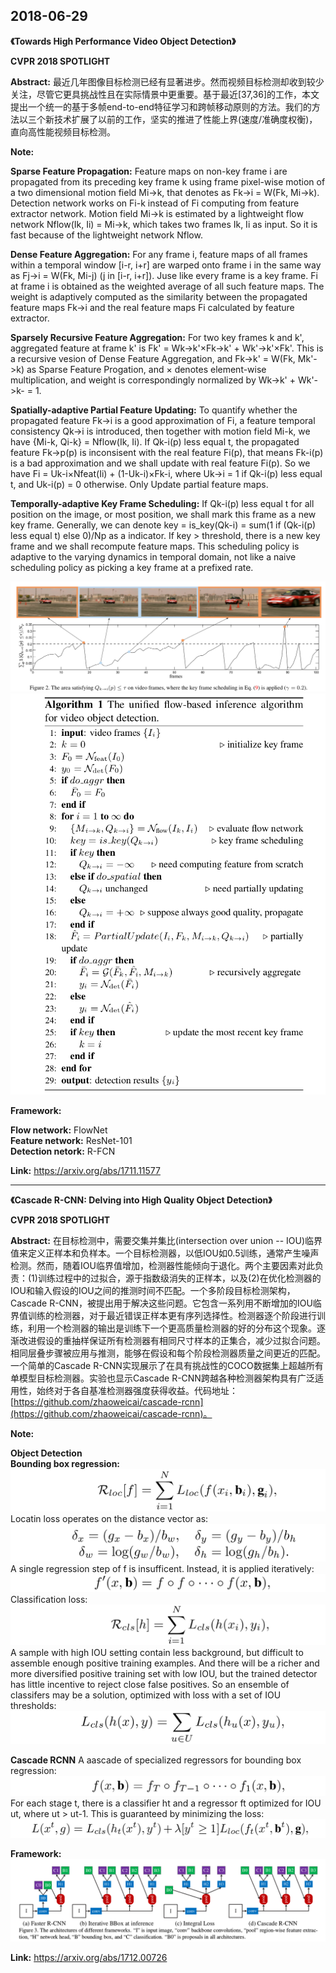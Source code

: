 ## 2018-06-29

**《Towards High Performance Video Object Detection》**  

**CVPR 2018 SPOTLIGHT**  

**Abstract:** 最近几年图像目标检测已经有显著进步。然而视频目标检测却收到较少关注，尽管它更具挑战性且在实际情景中更重要。基于最近[37,36]的工作，本文提出一个统一的基于多帧end-to-end特征学习和跨帧移动原则的方法。我们的方法以三个新技术扩展了以前的工作，坚实的推进了性能上界(速度/准确度权衡)，直向高性能视频目标检测。  

**Note:**  

**Sparse Feature Propagation:** Feature maps on non-key frame i are propagated from its preceding key frame k using frame pixel-wise motion of a two dimensional motion field Mi->k, that denotes as Fk->i = W(Fk, Mi->k). Detection network works on Fi-k instead of Fi computing from feature extractor network. Motion field Mi->k is estimated by a lightweight flow network Nflow(Ik, Ii) = Mi->k, which takes two frames Ik, Ii as input. So it is fast because of the lightweight network Nflow.  

**Dense Feature Aggregation:** For any frame i, feature maps of all frames within a temporal window [i-r, i+r] are warped onto frame i in the same way as Fj->i = W(Fk, Mi-j) (j in [i-r, i+r]). Juse like every frame is a key frame. Fi at frame i is obtained as the weighted average of all such feature maps. The weight is adaptively computed as the similarity between the propagated feature maps Fk->i and the real feature maps Fi calculated by feature extractor.  

**Sparsely Recursive Feature Aggregation:** For two key frames k and k', aggregated feature at frame k' is Fk' = Wk->k'×Fk->k' + Wk'->k'×Fk'. This is a recursive vesion of Dense Feature Aggregation, and Fk->k' = W(Fk, Mk'->k) as Sparse Feature Progation, and × denotes element-wise multiplication, and weight is correspondingly normalized  by Wk->k' + Wk'->k- = 1.  

**Spatially-adaptive Partial Feature Updating:** To quantify whether the propagated feature Fk->i is a good approximation of Fi, a feature temporal consistency Qk->i is introduced, then together with motion field Mi-k, we have {Mi-k, Qi-k} = Nflow(Ik, Ii). If Qk-i(p) less equal t, the propagated feature Fk->p(p) is inconsisent with the real feature Fi(p), that means Fk-i(p) is a bad approximation and we shall update with real feature Fi(p). So we have Fi = Uk-i×Nfeat(Ii) + (1-Uk-i)×Fk-i, where Uk->i = 1 if Qk-i(p) less equal t, and Uk-i(p) = 0 otherwise. Only Update partial feature maps.  

**Temporally-adaptive Key Frame Scheduling:** If Qk-i(p) less equal t for all position on the image, or most position, we shall mark this frame as a new key frame. Generally, we can denote key = is_key(Qk-i) = sum(1 if (Qk-i(p) less equal t) else 0)/Np as a indicator. If key > threshold, there is a new key frame and we shall recompute feature maps. This scheduling policy is adaptive to the varying dynamics in temporal domain, not like a naive scheduling policy as picking a key frame at a prefixed rate.  

![](./.assets/Towards_High_Performance_Video_Object_Detection_Figure_2.png)
![](./.assets/Towards_High_Performance_Video_Object_Detection_Algorithm_1.png)

**Framework:**  

**Flow network:** FlowNet  
**Feature network:** ResNet-101  
**Detection netork:** R-FCN  

**Link:** https://arxiv.org/abs/1711.11577  

---
**《Cascade R-CNN: Delving into High Quality Object Detection》**  

**CVPR 2018 SPOTLIGHT**  

**Abstract:** 在目标检测中，需要交集并集比(intersection over union -- IOU)临界值来定义正样本和负样本。一个目标检测器，以低IOU如0.5训练，通常产生噪声检测。然而，随着IOU临界值增加，检测器性能倾向于退化。两个主要因素对此负责：(1)训练过程中的过拟合，源于指数级消失的正样本，以及(2)在优化检测器的IOU和输入假设的IOU之间的推测时间不匹配。一个多阶段目标检测架构，Cascade R-CNN，被提出用于解决这些问题。它包含一系列用不断增加的IOU临界值训练的检测器，对于最近错误正样本更有序列选择性。检测器逐个阶段进行训练，利用一个检测器的输出是训练下一个更高质量检测器的好的分布这个现象。逐渐改进假设的重抽样保证所有检测器有相同尺寸样本的正集合，减少过拟合问题。相同层叠步骤被应用与推测，能够在假设和每个阶段检测器质量之间更近的匹配。一个简单的Cascade R-CNN实现展示了在具有挑战性的COCO数据集上超越所有单模型目标检测器。实验也显示Cascade R-CNN跨越各种检测器架构具有广泛适用性，始终对于各自基准检测器强度获得收益。代码地址：[https://github.com/zhaoweicai/cascade-rcnn](https://github.com/zhaoweicai/cascade-rcnn)。  

**Note:**  

**Object Detection**  
**Bounding box regression:**   
![](./.assets/Cascade_RCNN_Formula_1.png)
Locatin loss operates on the distance vector as:  
![](./.assets/Cascade_RCNN_Formula_2.png)
A single regression step of f is insufficent. Instead, it is applied iteratively:  
![](./.assets/Cascade_RCNN_Formula_3.png)
Classification loss:  
![](./.assets/Cascade_RCNN_Formula_4.png)
A sample with high IOU setting contain less background, but difficult to assemble enough positive training examples. And there will be a richer and more diversified positive training set with low IOU, but the trained detector has little incentive to reject close false positives. So an ensemble of classifers may be a solution, optimized with loss with a set of IOU thresholds:  
![](./.assets/Cascade_RCNN_Formula_5.png)

**Cascade RCNN**
A aascade of specialized regressors for bounding box regression:  
![](./.assets/Cascade_Rcnn_Formula_6.png)
For each stage t, there is a classifier ht and a regressor ft optimized for IOU ut, where ut > ut-1. This is guaranteed by minimizing the loss:  
![](./.assets/Cascade_RCNN_Formula_7.png)

**Framework:**  
![](./.assets/Cascade_RCNN_Figure_3.png)

**Link:** https://arxiv.org/abs/1712.00726  
